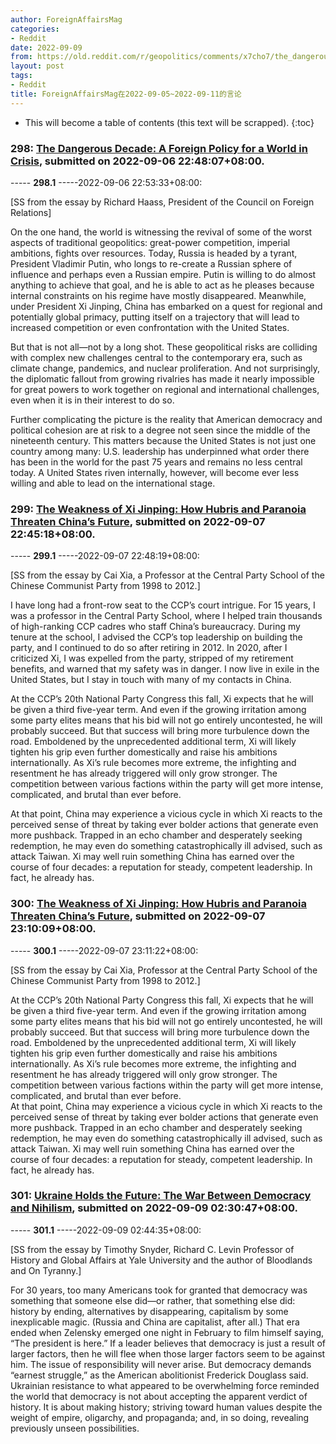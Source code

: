 ```yaml
---
author: ForeignAffairsMag
categories:
- Reddit
date: 2022-09-09
from: https://old.reddit.com/r/geopolitics/comments/x7cho7/the_dangerous_decade_a_foreign_policy_for_a_world/
layout: post
tags:
- Reddit
title: ForeignAffairsMag在2022-09-05~2022-09-11的言论
---
```


* This will become a table of contents (this text will be scrapped).
{:toc}

### 298: [The Dangerous Decade: A Foreign Policy for a World in Crisis](https://old.reddit.com/r/geopolitics/comments/x7cho7/the_dangerous_decade_a_foreign_policy_for_a_world/), submitted on 2022-09-06 22:48:07+08:00.

----- __298.1__ -----2022-09-06 22:53:33+08:00:

\[SS from the essay by Richard Haass, President of the Council on Foreign Relations\]

On the one hand, the world is witnessing the revival of some of the worst aspects of traditional geopolitics: great-power competition, imperial ambitions, fights over resources. Today, Russia is headed by a tyrant, President Vladimir Putin, who longs to re-create a Russian sphere of influence and perhaps even a Russian empire. Putin is willing to do almost anything to achieve that goal, and he is able to act as he pleases because internal constraints on his regime have mostly disappeared. Meanwhile, under President Xi Jinping, China has embarked on a quest for regional and potentially global primacy, putting itself on a trajectory that will lead to increased competition or even confrontation with the United States.

But that is not all—not by a long shot. These geopolitical risks are colliding with complex new challenges central to the contemporary era, such as climate change, pandemics, and nuclear proliferation. And not surprisingly, the diplomatic fallout from growing rivalries has made it nearly impossible for great powers to work together on regional and international challenges, even when it is in their interest to do so.

Further complicating the picture is the reality that American democracy and political cohesion are at risk to a degree not seen since the middle of the nineteenth century. This matters because the United States is not just one country among many: U.S. leadership has underpinned what order there has been in the world for the past 75 years and remains no less central today. A United States riven internally, however, will become ever less willing and able to lead on the international stage.

### 299: [The Weakness of Xi Jinping: How Hubris and Paranoia Threaten China’s Future](https://old.reddit.com/r/geopolitics/comments/x86zmk/the_weakness_of_xi_jinping_how_hubris_and/), submitted on 2022-09-07 22:45:18+08:00.

----- __299.1__ -----2022-09-07 22:48:19+08:00:

\[SS from the essay by Cai Xia, a Professor at the Central Party School of the Chinese Communist Party from 1998 to 2012.\]

I have long had a front-row seat to the CCP’s court intrigue. For 15 years, I was a professor in the Central Party School, where I helped train thousands of high-ranking CCP cadres who staff China’s bureaucracy. During my tenure at the school, I advised the CCP’s top leadership on building the party, and I continued to do so after retiring in 2012. In 2020, after I criticized Xi, I was expelled from the party, stripped of my retirement benefits, and warned that my safety was in danger. I now live in exile in the United States, but I stay in touch with many of my contacts in China.

At the CCP’s 20th National Party Congress this fall, Xi expects that he will be given a third five-year term. And even if the growing irritation among some party elites means that his bid will not go entirely uncontested, he will probably succeed. But that success will bring more turbulence down the road. Emboldened by the unprecedented additional term, Xi will likely tighten his grip even further domestically and raise his ambitions internationally. As Xi’s rule becomes more extreme, the infighting and resentment he has already triggered will only grow stronger. The competition between various factions within the party will get more intense, complicated, and brutal than ever before.

At that point, China may experience a vicious cycle in which Xi reacts to the perceived sense of threat by taking ever bolder actions that generate even more pushback. Trapped in an echo chamber and desperately seeking redemption, he may even do something catastrophically ill advised, such as attack Taiwan. Xi may well ruin something China has earned over the course of four decades: a reputation for steady, competent leadership. In fact, he already has.

### 300: [The Weakness of Xi Jinping: How Hubris and Paranoia Threaten China’s Future](https://old.reddit.com/r/politics/comments/x87lhw/the_weakness_of_xi_jinping_how_hubris_and/), submitted on 2022-09-07 23:10:09+08:00.

----- __300.1__ -----2022-09-07 23:11:22+08:00:

\[SS from the essay by Cai Xia, Professor at the Central Party School of the Chinese Communist Party from 1998 to 2012.\]

At the CCP’s 20th National Party Congress this fall, Xi expects that he will be given a third five-year term. And even if the growing irritation among some party elites means that his bid will not go entirely uncontested, he will probably succeed. But that success will bring more turbulence down the road. Emboldened by the unprecedented additional term, Xi will likely tighten his grip even further domestically and raise his ambitions internationally. As Xi’s rule becomes more extreme, the infighting and resentment he has already triggered will only grow stronger. The competition between various factions within the party will get more intense, complicated, and brutal than ever before.  
At that point, China may experience a vicious cycle in which Xi reacts to the perceived sense of threat by taking ever bolder actions that generate even more pushback. Trapped in an echo chamber and desperately seeking redemption, he may even do something catastrophically ill advised, such as attack Taiwan. Xi may well ruin something China has earned over the course of four decades: a reputation for steady, competent leadership. In fact, he already has.

### 301: [Ukraine Holds the Future: The War Between Democracy and Nihilism](https://old.reddit.com/r/geopolitics/comments/x985nq/ukraine_holds_the_future_the_war_between/), submitted on 2022-09-09 02:30:47+08:00.

----- __301.1__ -----2022-09-09 02:44:35+08:00:

\[SS from the essay by Timothy Snyder, Richard C. Levin Professor of History and Global Affairs at Yale University and the author of Bloodlands and On Tyranny.\]

For 30 years, too many Americans took for granted that democracy was something that someone else did—or rather, that something else did: history by ending, alternatives by disappearing, capitalism by some inexplicable magic. (Russia and China are capitalist, after all.) That era ended when Zelensky emerged one night in February to film himself saying, “The president is here.” If a leader believes that democracy is just a result of larger factors, then he will flee when those larger factors seem to be against him. The issue of responsibility will never arise. But democracy demands “earnest struggle,” as the American abolitionist Frederick Douglass said. Ukrainian resistance to what appeared to be overwhelming force reminded the world that democracy is not about accepting the apparent verdict of history. It is about making history; striving toward human values despite the weight of empire, oligarchy, and propaganda; and, in so doing, revealing previously unseen possibilities.

